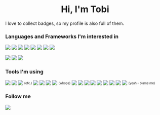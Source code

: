 <h1 align="center">Hi, I'm Tobi</h1>

I love to collect badges, so my profile is also full of them.

<h3>Languages and Frameworks I'm interested in</h3>
<p>
  <img src="https://img.shields.io/static/v1?label=%E2%80%8B&message=Java&color=007396&style=flat-square&logo=java" /> 
  <img src="https://img.shields.io/static/v1?label=%E2%80%8B&message=Kotlin&color=0095D5&style=flat-square&logo=kotlin" /> 
  <img src="https://img.shields.io/static/v1?label=%E2%80%8B&message=Rust&color=000000&style=flat-square&logo=rust" /> 
  <img src="https://img.shields.io/static/v1?label=%E2%80%8B&message=TypeScript&color=3178C6&style=flat-square&logo=typescript" /> 
  <img src="https://img.shields.io/static/v1?label=%E2%80%8B&message=JavaScript&color=F7DF1E&style=flat-square&logo=javascript" /> 
  <img src="https://img.shields.io/static/v1?label=%E2%80%8B&message=Python&color=3776AB&style=flat-square&logo=python" /> 
  <img src="https://img.shields.io/static/v1?label=%E2%80%8B&message=C&color=A8B9CC&style=flat-square&logo=c" /> 
  <img src="https://img.shields.io/static/v1?label=%E2%80%8B&message=Haskell&color=5D4F85&style=flat-square&logo=haskell" />
</p>

<p>
  <img src="https://img.shields.io/static/v1?label=%E2%80%8B&message=Angular&color=DD0031&style=flat-square&logo=angular" /> 
  <img src="https://img.shields.io/static/v1?label=%E2%80%8B&message=Spring&color=6DB33F&style=flat-square&logo=spring" /> 
  <img src="https://img.shields.io/static/v1?label=%E2%80%8B&message=Vue.js&color=4FC08D&style=flat-square&logo=vue.js" />
</p>

<h3>Tools I'm using</h3>
<p>
  <img src="https://img.shields.io/static/v1?label=%E2%80%8B&message=Docker&color=2496ED&style=flat-square&logo=docker" /> 
  <img src="https://img.shields.io/static/v1?label=%E2%80%8B&message=Git&color=F05032&style=flat-square&logo=git" /> 
  <img src="https://img.shields.io/static/v1?label=%E2%80%8B&message=GitHub&color=181717&style=flat-square&logo=github" /> <sup><sub>(ofc.)</sub></sup> 
  <img src="https://img.shields.io/static/v1?label=%E2%80%8B&message=GitHub%20Actions&color=2088FF&style=flat-square&logo=github-actions" /> 
  <img src="https://img.shields.io/static/v1?label=%E2%80%8B&message=GitKraken&color=179287&style=flat-square&logo=gitkraken" /> 
  <img src="https://img.shields.io/static/v1?label=%E2%80%8B&message=MariaDB&color=003545&style=flat-square&logo=mariadb" /> 
  <img src="https://img.shields.io/static/v1?label=%E2%80%8B&message=McDonald's&color=FBC817&style=flat-square&logo=mcdonald's" /> <sup><sub>(whops)</sub></sup> 
  <img src="https://img.shields.io/static/v1?label=%E2%80%8B&message=Eclipse%20Mosquitto&color=3C5280&style=flat-square&logo=eclipse-mosquitto" /> 
  <img src="https://img.shields.io/static/v1?label=%E2%80%8B&message=MySQL&color=4479A1&style=flat-square&logo=mysql" /> 
  <img src="https://img.shields.io/static/v1?label=%E2%80%8B&message=Insomnia&color=5849BE&style=flat-square&logo=insomnia" /> 
  <img src="https://img.shields.io/static/v1?label=%E2%80%8B&message=IntelliJ%20IDEA&color=000000&style=flat-square&logo=intellij-idea" /> 
  <img src="https://img.shields.io/static/v1?label=%E2%80%8B&message=OpenAPI&color=6BA539&style=flat-square&logo=openapi-initiative" /> 
  <img src="https://img.shields.io/static/v1?label=%E2%80%8B&message=Oracle&color=F80000&style=flat-square&logo=oracle" /> 
  <img src="https://img.shields.io/static/v1?label=%E2%80%8B&message=PostgreSQL&color=336791&style=flat-square&logo=postgresql" /> 
  <img src="https://img.shields.io/static/v1?label=%E2%80%8B&message=Visual%20Studio%20Code&color=007ACC&style=flat-square&logo=visual-studio%20code" /> 
  <img src="https://img.shields.io/static/v1?label=%E2%80%8B&message=Windows&color=0078D6&style=flat-square&logo=windows" /> <sup><sub>(yeah - blame me)</sub></sup>
</p>
<h3>Follow me</h3>
<p>
  <a href="https://open.spotify.com/user/rchhnd4">
    <img src="https://img.shields.io/static/v1?label=%E2%80%8B&message=Spotify&color=1ED760&style=flat-square&logo=spotify" />
  </a>
</p>

